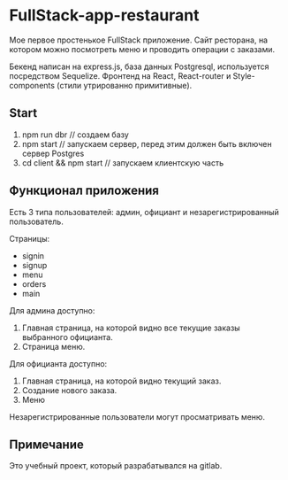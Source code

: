 # FullStack-app-restaurant

Мое первое простенькое FullStack приложение. Сайт ресторана, на котором можно посмотреть меню и проводить операции с заказами.

Бекенд написан на express.js, база данных Postgresql, используется посредством Sequelize.
Фронтенд на React, React-router и Style-components (стили утрированно примитивные).

## Start

1. npm run dbr // создаем базу
2. npm start // запускаем сервер, перед этим должен быть включен сервер Postgres
3. cd client && npm start // запускаем клиентскую часть

## Функционал приложения

Есть 3 типа пользователей: админ, официант и незарегистрированный пользователь.

Страницы:
- signin
- signup
- menu
- orders
- main

Для админа доступно:
1. Главная страница, на которой видно все текущие заказы выбранного официанта.
2. Страница меню.

Для официанта доступно:
1. Главная страница, на которой видно текущий заказ.
2. Создание нового заказа.
3. Меню

Незарегистрированные пользователи могут просматривать меню.


## Примечание

Это учебный проект, который разрабатывался на gitlab.